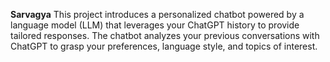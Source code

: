 **Sarvagya**
This project introduces a personalized chatbot powered by a language model (LLM) that leverages your ChatGPT history to provide tailored responses. The chatbot analyzes your previous conversations with ChatGPT to grasp your preferences, language style, and topics of interest.
